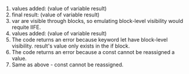 1. values added: (value of variable result)
2. final result: (value of variable result) 
3. var are visible through blocks, so emulating block-level visibility would requite IIFE.
4. values added: (value of variable result)
5. The code returns an error because keyword let have block-level visibility. result's value only exists in the if block.
6. The code returns an error because a const cannot be reassigned a value.
7. Same as above - const cannot be reassigned.
